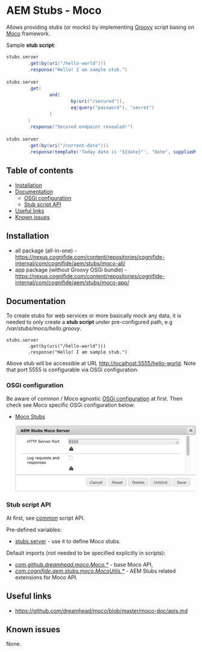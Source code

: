 # AEM Stubs - Moco

Allows providing stubs (or mocks) by implementing [Groovy](http://groovy-lang.org/syntax.html) script basing on [Moco](https://github.com/dreamhead/moco) framework.

Sample **stub script**:

```groovy
stubs.server
        .get(by(uri("/hello-world")))
        .response("Hello! I am sample stub.")

stubs.server
        .get(
                and(
                        by(uri("/secured")),
                        eq(query("password"), "secret")
                )
        )
        .response("Secured endpoint revealed!")

stubs.server
        .get(by(uri("/current-date")))
        .response(template('Today date is "${date}"', "date", suppliedVar({ new Date() })))
```

## Table of contents

  * [Installation](#installation)
  * [Documentation](#documentation)
     * [OSGi configuration](#osgi-configuration)
     * [Stub script API](#stub-script-api)
  * [Useful links](#useful-links)
  * [Known issues](#known-issues)

## Installation

* all package (all-in-one) - <https://nexus.cognifide.com/content/repositories/cognifide-internal/com/cognifide/aem/stubs/moco-all/>
* app package (without Groovy OSGi bundle) - <https://nexus.cognifide.com/content/repositories/cognifide-internal/com/cognifide/aem/stubs/moco-app/>

## Documentation

To create stubs for web services or more basically mock any data, it is needed to only create a **stub script** under pre-configured path, e.g */var/stubs/moco/hello.groovy*.

```
stubs.server
        .get(by(uri("/hello-world")))
        .response("Hello! I am sample stub.")
```

Above stub will be accessible at URL <http://localhost:5555/hello-world>. 
Note that port 5555 is configurable via OSGi configuration.

### OSGi configuration

Be aware of common / Moco agnostic [OSGi configuration](../#osgi-configuration) at first.
Then check see Moco specific OSGi configuration below:

* [Moco Stubs](http://localhost:4502/system/console/configMgr/com.cognifide.aem.stubs.moco.MocoStubs)

    ![OSGi config - Moco Stubs](docs/osgi-config-moco-stubs.png)

### Stub script API

At first, see [common](../#stub-script-api) script API.

Pre-defined variables:

* [stubs.server](https://github.com/dreamhead/moco/blob/master/moco-core/src/main/java/com/github/dreamhead/moco/HttpServer.java) - use it to define Moco stubs.

Default imports (not needed to be specified explicitly in scripts):

* [_com.github.dreamhead.moco.Moco.\*_](https://github.com/dreamhead/moco/blob/master/moco-core/src/main/java/com/github/dreamhead/moco/Moco.java) - base Moco API,
* [_com.cognifide.aem.stubs.moco.MocoUtils.\*_](https://bitbucket.cognifide.com/users/krystian.panek/repos/aem-stubs/browse/moco/src/main/java/com/cognifide/aem/stubs/moco/MocoUtils.java) - AEM Stubs related extensions for Moco API.

## Useful links

* https://github.com/dreamhead/moco/blob/master/moco-doc/apis.md


## Known issues

None.
